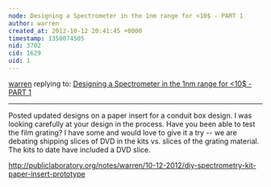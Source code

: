 ```yaml
---
node: Designing a Spectrometer in the 1nm range for <10$ - PART 1
author: warren
created_at: 2012-10-12 20:41:45 +0000
timestamp: 1350074505
nid: 3702
cid: 1629
uid: 1
---
```




[warren](../profile/warren) replying to: [Designing a Spectrometer in the 1nm range for <10$ - PART 1](../notes/tof/9-9-2012/designing-spectrometer-1nm-range-10-part-1)

----
Posted updated designs on a paper insert for a conduit box design. I was looking carefully at your design in the process. Have you been able to test the film grating? I have some and would love to give it a try -- we are debating shipping slices of DVD in the kits vs. slices of the grating material. The kits to date have included a DVD slice.

http://publiclaboratory.org/notes/warren/10-12-2012/diy-spectrometry-kit-paper-insert-prototype